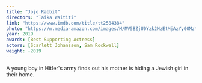 ```yaml
---
title: "Jojo Rabbit"
directors: "Taika Waititi"
link: "https://www.imdb.com/title/tt2584384"
photo: "https://m.media-amazon.com/images/M/MV5BZjU0Yzk2MzEtMjAzYy00MzY0LTg2YmItM2RkNzdkY2ZhN2JkXkEyXkFqcGdeQXVyNDg4NjY5OTQ@._V1_.jpg"
year: 2019
awards: [Best Supporting Actress]
actors: [Scarlett Johansson, Sam Rockwell]
weight: -2019
---
```

A young boy in Hitler's army finds out his mother is hiding a Jewish girl in their home. 